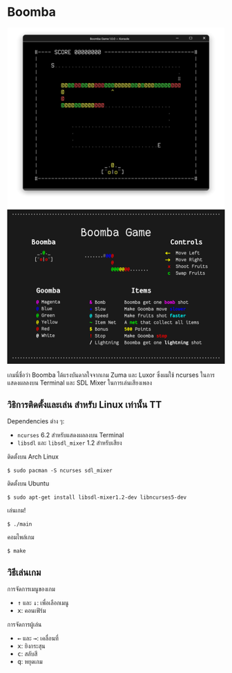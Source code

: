 # Boomba

![Boomba Game Screenshot](screenshot.png "Boomba Game Screenshot")
![Boomba Game Infographic](infographic/infographic.png "Boomba Game Infograpghic")

เกมนี่ชื่อว่า Boomba ได้แรงบันดาลใจจากเกม Zuma และ Luxor ซึ่งผมใช้ ncurses ในการแสดงผลลงบน Terminal และ SDL Mixer ในการเล่นเสียงเพลง

## วิธิการติดตั้งและเล่น สำหรับ Linux เท่านั้น TT

Dependencies ต่าง ๆ:

- `ncurses` 6.2 สำหรับแสดงผลลงบน Terminal
- `libsdl` และ `libsdl_mixer` 1.2 สำหรับเสียง

ติดตั้งบน Arch Linux

``` console
$ sudo pacman -S ncurses sdl_mixer
```

ติดตั้งบน Ubuntu

``` console
$ sudo apt-get install libsdl-mixer1.2-dev libncurses5-dev
```

เล่นเกม!

``` console
$ ./main
```

คอมไพล์เกม

``` console
$ make
```

## วิธีเล่นเกม

การจัดการเมนูของเกม

- <kbd>↑</kbd> และ <kbd>↓</kbd>: เพื่อเลือกเมนู
- <kbd>x</kbd>: คอนเฟิร์ม
  
การจัดการผู้เล่น

- <kbd>←</kbd> และ <kbd>→</kbd>: เคลื่อนที่
- <kbd>x</kbd>: ยิงกระสุน
- <kbd>c</kbd>: สลับสี
- <kbd>q</kbd>: หยุดเกม
